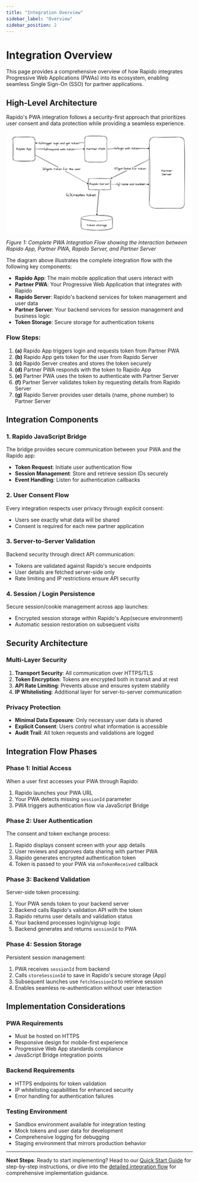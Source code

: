 ```yaml
---
title: "Integration Overview"
sidebar_label: "Overview"
sidebar_position: 2
---
```


# Integration Overview

This page provides a comprehensive overview of how Rapido integrates Progressive Web Applications (PWAs) into its ecosystem, enabling seamless Single Sign-On (SSO) for partner applications.

## High-Level Architecture

Rapido's PWA integration follows a security-first approach that prioritizes user consent and data protection while providing a seamless experience.

![PWA Integration Flow Diagram](/img/rapido-pwa-integration-flow.png)

*Figure 1: Complete PWA Integration Flow showing the interaction between Rapido App, Partner PWA, Rapido Server, and Partner Server*

The diagram above illustrates the complete integration flow with the following key components:

- **Rapido App**: The main mobile application that users interact with
- **Partner PWA**: Your Progressive Web Application that integrates with Rapido
- **Rapido Server**: Rapido's backend services for token management and user data
- **Partner Server**: Your backend services for session management and business logic
- **Token Storage**: Secure storage for authentication tokens

### Flow Steps:

1. **(a)** Rapido App triggers login and requests token from Partner PWA
2. **(b)** Rapido App gets token for the user from Rapido Server
3. **(c)** Rapido Server creates and stores the token securely
4. **(d)** Partner PWA responds with the token to Rapido App
5. **(e)** Partner PWA uses the token to authenticate with Partner Server
6. **(f)** Partner Server validates token by requesting details from Rapido Server
7. **(g)** Rapido Server provides user details (name, phone number) to Partner Server


## Integration Components

### 1. Rapido JavaScript Bridge
The bridge provides secure communication between your PWA and the Rapido app:
- **Token Request**: Initiate user authentication flow
- **Session Management**: Store and retrieve session IDs securely
- **Event Handling**: Listen for authentication callbacks

### 2. User Consent Flow
Every integration respects user privacy through explicit consent:
- Users see exactly what data will be shared
- Consent is required for each new partner application

### 3. Server-to-Server Validation
Backend security through direct API communication:
- Tokens are validated against Rapido's secure endpoints
- User details are fetched server-side only
- Rate limiting and IP restrictions ensure API security

### 4. Session / Login Persistence
Secure session/cookie management across app launches:
- Encrypted session storage within Rapido's App(secure environment)
- Automatic session restoration on subsequent visits

## Security Architecture

### Multi-Layer Security
1. **Transport Security**: All communication over HTTPS/TLS
2. **Token Encryption**: Tokens are encrypted both in transit and at rest
3. **API Rate Limiting**: Prevents abuse and ensures system stability
4. **IP Whitelisting**: Additional layer for server-to-server communication

### Privacy Protection
- **Minimal Data Exposure**: Only necessary user data is shared
- **Explicit Consent**: Users control what information is accessible
- **Audit Trail**: All token requests and validations are logged

## Integration Flow Phases

### Phase 1: Initial Access
When a user first accesses your PWA through Rapido:
1. Rapido launches your PWA URL
2. Your PWA detects missing `sessionId` parameter
3. PWA triggers authentication flow via JavaScript Bridge

### Phase 2: User Authentication
The consent and token exchange process:
1. Rapido displays consent screen with your app details
2. User reviews and approves data sharing with partner PWA
3. Rapido generates encrypted authentication token
4. Token is passed to your PWA via `onTokenReceived` callback

### Phase 3: Backend Validation
Server-side token processing:
1. Your PWA sends token to your backend server
2. Backend calls Rapido's validation API with the token
3. Rapido returns user details and validation status
4. Your backend processes login/signup logic
5. Backend generates and returns `sessionId` to PWA

### Phase 4: Session Storage
Persistent session management:
1. PWA receives `sessionId` from backend
2. Calls `storeSessionId` to save in Rapido's secure storage (App)
3. Subsequent launches use `fetchSessionId` to retrieve session
4. Enables seamless re-authentication without user interaction


## Implementation Considerations

### PWA Requirements
- Must be hosted on HTTPS
- Responsive design for mobile-first experience
- Progressive Web App standards compliance
- JavaScript Bridge integration points

### Backend Requirements
- HTTPS endpoints for token validation
- IP whitelisting capabilities for enhanced security
- Error handling for authentication failures

### Testing Environment
- Sandbox environment available for integration testing
- Mock tokens and user data for development
- Comprehensive logging for debugging
- Staging environment that mirrors production behavior

---

**Next Steps**: Ready to start implementing? Head to our [Quick Start Guide](./quickstart.md) for step-by-step instructions, or dive into the [detailed integration flow](./integration/basics.md) for comprehensive implementation guidance.